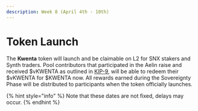 ```yaml
---
description: Week 8 (April 4th - 10th)
---
```


# Token Launch

The **Kwenta** token will launch and be claimable on L2 for SNX stakers and Synth traders. Pool contributors that participated in the Aelin raise and received $vKWENTA as outlined in [KIP-9](https://kips.kwenta.io/kips/kip-9/), will be able to redeem their $vKWENTA for $KWENTA now. All rewards earned during the Sovereignty Phase will be distributed to participants when the token officially launches.

{% hint style="info" %}
Note that these dates are not fixed, delays may occur.
{% endhint %}
